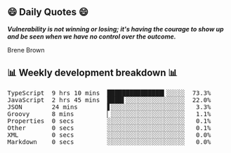 ## 😄 Daily Quotes 😄

_**Vulnerability is not winning or losing; it's having the courage to show up and be seen when we have no control over the outcome.**_

Brene Brown



## 📊 Weekly development breakdown 📊

<pre>TypeScript  9 hrs 10 mins  ███████████████▍░░░░░  73.3%
JavaScript  2 hrs 45 mins  ████▌░░░░░░░░░░░░░░░░  22.0%
JSON        24 mins        ▋░░░░░░░░░░░░░░░░░░░░   3.3%
Groovy      8 mins         ▏░░░░░░░░░░░░░░░░░░░░   1.1%
Properties  0 secs         ░░░░░░░░░░░░░░░░░░░░░   0.1%
Other       0 secs         ░░░░░░░░░░░░░░░░░░░░░   0.1%
XML         0 secs         ░░░░░░░░░░░░░░░░░░░░░   0.0%
Markdown    0 secs         ░░░░░░░░░░░░░░░░░░░░░   0.0%</pre>